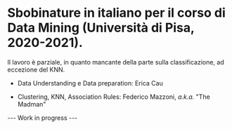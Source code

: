 <h1>Sbobinature in italiano per il corso di Data Mining (Università di Pisa, 2020-2021).</h1>

Il lavoro è parziale, in quanto mancante della parte sulla classificazione, ad eccezione del KNN.



* Data Understanding e Data preparation: Erica Cau

* Clustering, KNN, Association Rules: Federico Mazzoni, _a.k.a._ "The Madman"

--- Work in progress ---
